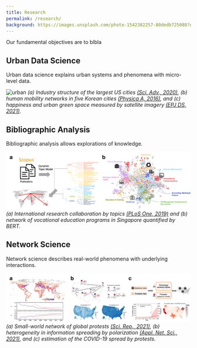 ```yaml
---
title: Research
permalink: /research/
background: https://images.unsplash.com/photo-1542382257-80dedb725088?q=80&w=1000&auto=format&fit=crop&ixlib=rb-4.0.3&ixid=M3wxMjA3fDB8MHxwaG90by1wYWdlfHx8fGVufDB8fHx8fA%3D%3D
---
```


Our fundamental objectives are to blbla

## Urban Data Science

Urban data science explains urban systems and phenomena with micro-level data.

![urban](/assets/images/research-urban.png)
_(a) Industry structure of the largest US cities [(Sci. Adv., 2020)](https://advances.sciencemag.org/content/6/34/eaba4934), 
(b) human mobility networks in five Korean cities [(Physica A, 2016)](http://www.sciencedirect.com/science/article/pii/S0378437116303235), and 
(c) happiness and urban green space measured by satellite imagery [(EPJ DS, 2021)](https://doi.org/10.1140/epjds/s13688-021-00278-7)._

## Bibliographic Analysis

Bibliographic analysis allows explorations of knowledge.

![bibliography](/assets/images/research-bibliography.png)
_(a) International research collaboration by topics [(PLoS One, 2019)](https://journals.plos.org/plosone/article?id=10.1371/journal.pone.0211963) and 
(b) network of vocational education programs in Singapore quantified by BERT._

## Network Science

Network science describes real-world phenomena with underlying interactions.

![network](/assets/images/research-network.png)
_(a) Small-world network of global protests [(Sci. Rep., 2021)](https://doi.org/10.1038/s41598-021-98628-y), 
(b) heterogeneity in information spreading by polarization [(Appl. Net. Sci., 2021)](https://appliednetsci.springeropen.com/articles/10.1007/s41109-021-00356-9), and 
(c) estimation of the COVID-19 spread by protests._
